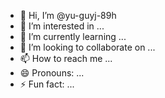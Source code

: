 - 👋 Hi, I’m @yu-guyj-89h
- 👀 I’m interested in ...
- 🌱 I’m currently learning ...
- 💞️ I’m looking to collaborate on ...
- 📫 How to reach me ...
- 😄 Pronouns: ...
- ⚡ Fun fact: ...

<!---
yu-guyj-89h/yu-guyj-89h is a ✨ special ✨ repository because its `README.md` (this file) appears on your GitHub profile.
You can click the Preview link to take a look at your changes.
--->
